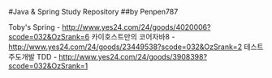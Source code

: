 #Java & Spring Study Repository
##by Penpen787

Toby's Spring - http://www.yes24.com/24/goods/4020006?scode=032&OzSrank=6
카이호스트만의 코어자바8 - http://www.yes24.com/24/goods/23449538?scode=032&OzSrank=2
테스트주도개발 TDD - http://www.yes24.com/24/goods/3908398?scode=032&OzSrank=1
